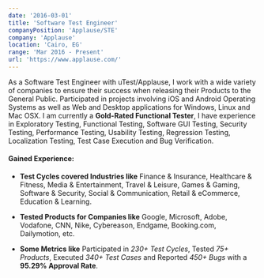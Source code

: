 ```yaml
---
date: '2016-03-01'
title: 'Software Test Engineer'
companyPosition: 'Applause/STE'
company: 'Applause'
location: 'Cairo, EG'
range: 'Mar 2016 - Present'
url: 'https://www.applause.com/'
---
```


As a Software Test Engineer with uTest/Applause, I work with a wide variety of companies to ensure their success when releasing their Products to the General Public. Participated in projects involving iOS and Android Operating Systems as well as Web and Desktop applications for Windows, Linux and Mac OSX. I am currently a **Gold-Rated Functional Tester**, I have experience in Exploratory Testing, Functional Testing, Software GUI Testing, Security Testing, Performance Testing, Usability Testing, Regression Testing, Localization Testing, Test Case Execution and Bug Verification.

#### Gained Experience:
- **Test Cycles covered Industries like** Finance & Insurance, Healthcare & Fitness, Media & Entertainment, Travel & Leisure, Games & Gaming, Software & Security, Social & Communication, Retail & eCommerce, Education & Learning.

- **Tested Products for Companies like** Google, Microsoft, Adobe, Vodafone, CNN, Nike, Cybereason, Endgame, Booking.com, Dailymotion, etc.

- **Some Metrics like** Participated in _230+ Test Cycles_, Tested _75+ Products_, Executed _340+ Test Cases_ and Reported _450+ Bugs_ with a **95.29% Approval Rate**.
